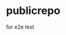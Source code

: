 # publicrepo
for e2e test


























































































































































































































































































































































































































































































































































































































































































































































































































































































































































































































































































































































































































































































































































































































































































































































































































































































































































































































































































































































































































































































































































































































































































































































































































































































































































































































































































































































































































































































































































































































































































































































































































































































































































































































































































































































































































































































































































































































